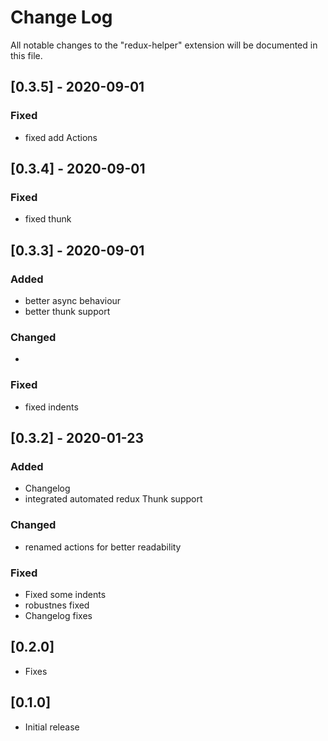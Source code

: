 # Change Log

All notable changes to the "redux-helper" extension will be documented in this file.

## [0.3.5] - 2020-09-01
### Fixed
- fixed add Actions


## [0.3.4] - 2020-09-01
### Fixed
- fixed thunk


## [0.3.3] - 2020-09-01
### Added
- better async behaviour
- better thunk support

### Changed
- 

### Fixed
- fixed indents
  

## [0.3.2] - 2020-01-23
### Added
- Changelog
- integrated automated redux Thunk support

### Changed
- renamed actions for better readability

### Fixed
- Fixed some indents
- robustnes fixed
- Changelog fixes


## [0.2.0]

- Fixes

## [0.1.0]

- Initial release
